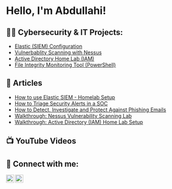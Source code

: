 <h1>Hello, I'm Abdullahi!</h1>

<h2>👨‍💻 Cybersecurity & IT Projects:</h2>

 - [Elastic (SIEM) Configuration](https://github.com/abdullahali23/ElasticSIEMLab)
 - [Vulnerbablity Scanning with Nessus](https://github.com/abdullahali23/VulnerabilityScanningLab)
 - [Active Directory Home Lab (IAM)](https://github.com/abdullahali23/ActiveDirectoryHomeLab)
 - [File Integrity Monitoring Tool (PowerShell)](https://github.com/abdullahali23/FileIntegrityMonitoringProject)


<h2>🔭 Articles</h2>

- [How to use Elastic SIEM - Homelab Setup](https://medium.com/@aali23/a-simple-elastic-siem-lab-6765159ee2b2)
- [How to Triage Security Alerts in a SOC](https://www.linkedin.com/pulse/how-conduct-initial-triage-security-alerts-soc-abdullahi-ali)
- [How to Detect, Investigate and Protect Against Phishing Emails](https://medium.com/@aali23/dont-get-hooked-how-to-detect-investigate-and-protect-against-phishing-emails-8173cb5b117?source=friends_link&sk=7af75e8fdcf440f613a85685d1019501)
- [Walkthrough: Nessus Vulnerability Scanning Lab](https://www.medium.com/@aali23/project-vulnerability-scanning-with-nessus-1dd2dca2ed79?source=friends_link&sk=c9e33279b67c553c8f0539eeefa5ba86)
- [Walkthrough: Active Directory (IAM) Home Lab Setup](https://medium.com/@aali23/how-to-build-an-active-directory-iam-home-lab-using-virtualbox-60b79b94b300?source=friends_link&sk=a1adc5832a0e4887f26c9a6b82daf7dd)




<h2>📺 YouTube Videos</h2>


<h2> 🤳 Connect with me:</h2>

[<img align="left" alt="JoshMadakor | YouTube" width="22px" src="https://cdn.jsdelivr.net/npm/simple-icons@v3/icons/youtube.svg" />][youtube]
[<img align="left" alt="JoshMadakor | LinkedIn" width="22px" src="https://cdn.jsdelivr.net/npm/simple-icons@v3/icons/linkedin.svg" />][linkedin]

[youtube]: https://www.youtube.com/@abdullahnali
[linkedin]: https://linkedin.com/in/a-ali23/

<!--
**joshmadakor1/joshmadakor1** is a ✨ _special_ ✨ repository because its `README.md` (this file) appears on your GitHub profile.

Here are some ideas to get you started:

- 🔭 I’m currently working on ...
- 🌱 I’m currently learning ...
- 👯 I’m looking to collaborate on ...
- 🤔 I’m looking for help with ...
- 💬 Ask me about ...
- 📫 How to reach me: ...
- 😄 Pronouns: ...
- ⚡ Fun fact: ...
-->
